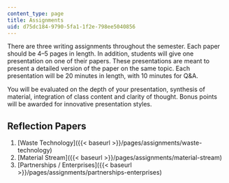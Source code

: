 ```yaml
---
content_type: page
title: Assignments
uid: d75dc184-9790-5fa1-1f2e-798ee5040856
---
```


There are three writing assignments throughout the semester. Each paper should be 4–5 pages in length. In addition, students will give one presentation on one of their papers. These presentations are meant to present a detailed version of the paper on the same topic. Each presentation will be 20 minutes in length, with 10 minutes for Q&A.

You will be evaluated on the depth of your presentation, synthesis of material, integration of class content and clarity of thought. Bonus points will be awarded for innovative presentation styles.

Reflection Papers
-----------------

1.  [Waste Technology]({{< baseurl >}}/pages/assignments/waste-technology)
2.  [Material Stream]({{< baseurl >}}/pages/assignments/material-stream)
3.  [Partnerships / Enterprises]({{< baseurl >}}/pages/assignments/partnerships-enterprises)